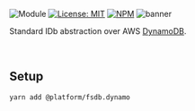 ![Module](https://img.shields.io/badge/%40platform-fsdb.dynamo-%23EA4E7E.svg)
[![License: MIT](https://img.shields.io/badge/license-MIT-blue.svg)](https://opensource.org/licenses/MIT)
[![NPM](https://img.shields.io/npm/v/@platform/fsdb.dynamo.svg?colorB=blue&style=flat)](https://www.npmjs.com/package/@platform/fsdb.dynamo)
![banner](https://user-images.githubusercontent.com/185555/75105503-ec5fff80-5678-11ea-9d6d-9f65c7cd986c.png)


Standard IDb abstraction over AWS [DynamoDB](https://aws.amazon.com/dynamodb).


<p>&nbsp;<p>

## Setup

    yarn add @platform/fsdb.dynamo


<p>&nbsp;<p>
<p>&nbsp;<p>
